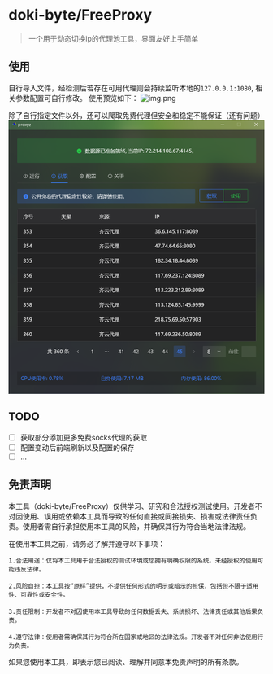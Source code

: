 # doki-byte/FreeProxy

> 一个用于动态切换ip的代理池工具，界面友好上手简单

## 使用
自行导入文件，经检测后若存在可用代理则会持续监听本地的`127.0.0.1:1080`, 相关参数配置可自行修改。 使用预览如下：
![img.png](./static/proxy.gif)

除了自行指定文件以外，还可以爬取免费代理但安全和稳定不能保证（还有问题）
![img.png](./static/fetch.png)

## TODO
- [ ] 获取部分添加更多免费socks代理的获取
- [ ] 配置变动后前端刷新以及配置的保存
- [ ] ...

## 免责声明
本工具（doki-byte/FreeProxy）仅供学习、研究和合法授权测试使用。开发者不对因使用、误用或依赖本工具而导致的任何直接或间接损失、损害或法律责任负责。使用者需自行承担使用本工具的风险，并确保其行为符合当地法律法规。

在使用本工具之前，请务必了解并遵守以下事项：

    1.合法用途：仅将本工具用于合法授权的测试环境或您拥有明确权限的系统。未经授权的使用可能违反法律。

    2.风险自担：本工具按“原样”提供，不提供任何形式的明示或暗示的担保，包括但不限于适用性、可靠性或安全性。

    3.责任限制：开发者不对因使用本工具导致的任何数据丢失、系统损坏、法律责任或其他后果负责。

    4.遵守法律：使用者需确保其行为符合所在国家或地区的法律法规。开发者不对任何非法使用行为负责。

如果您使用本工具，即表示您已阅读、理解并同意本免责声明的所有条款。
